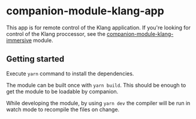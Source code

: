# companion-module-klang-app
This app is for remote control of the Klang application. If you're looking for control of the Klang proccessor, see the [companion-module-klang-immersive](https://github.com/bitfocus/companion-module-klang-immersive) module.

## Getting started

Execute `yarn` command to install the dependencies.

The module can be built once with `yarn build`. This should be enough to get the module to be loadable by companion.

While developing the module, by using `yarn dev` the compiler will be run in watch mode to recompile the files on change.
